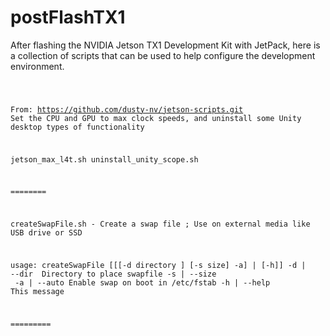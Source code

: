 # postFlashTX1
After flashing the NVIDIA Jetson TX1 Development Kit with JetPack, here is a collection of scripts that can be used to help configure the development environment.

<code>

From: https://github.com/dusty-nv/jetson-scripts.git
Set the CPU and GPU to max clock speeds, and uninstall some Unity desktop types of functionality

jetson_max_l4t.sh
uninstall_unity_scope.sh


========

createSwapFile.sh - Create a swap file ; Use on external media like USB drive or SSD

usage: createSwapFile [[[-d directory ] [-s size] -a] | [-h]]
-d | --dir <directoryname>   Directory to place swapfile
-s | --size <gigabytes>
-a | --auto  Enable swap on boot in /etc/fstab 
-h | --help  This message

=========

</code>

